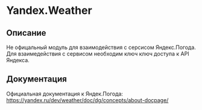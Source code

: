 # Yandex.Weather

## Описание

Не офицальный модуль для взаимодействия с серсисом Яндекс.Погода. Для взаимедействия с сервисом необходим ключ ключ доступа к API Яндекса.

## Документация

Официальная документация к Яндек.Погода: https://yandex.ru/dev/weather/doc/dg/concepts/about-docpage/
